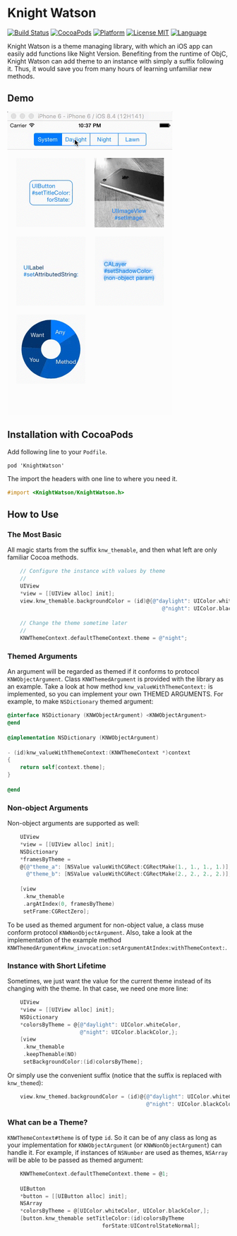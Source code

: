 # Knight Watson

[![Build Status](https://img.shields.io/travis/coppercash/KnightWatson/master.svg)](https://travis-ci.org/coppercash/KnightWatson)
[![CocoaPods](https://img.shields.io/cocoapods/v/KnightWatson.svg)](https://cocoapods.org/pods/KnightWatson)
[![Platform](https://img.shields.io/cocoapods/p/KnightWatson.svg)](http://cocoadocs.org/docsets/KnightWatson)
[![License MIT](https://img.shields.io/cocoapods/l/KnightWatson.svg)](https://raw.githubusercontent.com/coppercash/KnightWatson/master/LICENSE)
[ ![Language](https://img.shields.io/badge/language-%20ObjC%20-green.svg)](#)

Knight Watson is a theme managing library, with which an iOS app can easily add functions like Night Version.
Benefiting from the runtime of ObjC, Knight Watson can add theme to an instance with simply a suffix following it. Thus, it would save you from many hours of learning unfamiliar new methods.

## Demo

![Demo](https://raw.githubusercontent.com/coppercash/images/master/KnightWatson/demo.gif)

## Installation with CocoaPods

Add following line to your `Podfile`.

```shell
pod 'KnightWatson'
```

The import the headers with one line to where you need it.

```objectivec
#import <KnightWatson/KnightWatson.h>
```

## How to Use

### The Most Basic

All magic starts from the suffix `knw_themable`, and then what left are only familiar Cocoa methods.

```objectivec
    // Configure the instance with values by theme
    //
    UIView
    *view = [[UIView alloc] init];
    view.knw_themable.backgroundColor = (id)@{@"daylight": UIColor.whiteColor,
                                                 @"night": UIColor.blackColor,};

    // Change the theme sometime later
    //
    KNWThemeContext.defaultThemeContext.theme = @"night";
```

### Themed Arguments

An argument will be regarded as themed if it conforms to protocol `KNWObjectArgument`. Class `KNWThemedArgument` is provided with the library as an example. Take a look at how method `knw_valueWithThemeContext:` is implemented, so you can implement your own THEMED ARGUMENTS. For example, to make `NSDictionary` themed argument:

```objectivec
@interface NSDictionary (KNWObjectArgument) <KNWObjectArgument>
@end

@implementation NSDictionary (KNWObjectArgument)

- (id)knw_valueWithThemeContext:(KNWThemeContext *)context
{
    return self[context.theme];
}

@end
```

### Non-object Arguments

Non-object arguments are supported as well:

```objectivec
    UIView
    *view = [[UIView alloc] init];
    NSDictionary
    *framesByTheme =
    @{@"theme_a": [NSValue valueWithCGRect:CGRectMake(1., 1., 1., 1.)],
      @"theme_b": [NSValue valueWithCGRect:CGRectMake(2., 2., 2., 2.)],};
      
    [view
     .knw_themable
     .argAtIndex(0, framesByTheme)
     setFrame:CGRectZero];
```

To be used as themed argument for non-object value, a class muse conform protocol `KNWNonObjectArgument`. Also, take a look at the implementation of the example method `KNWThemedArgument#knw_invocation:setArgumentAtIndex:withThemeContext:`.

### Instance with Short Lifetime

Sometimes, we just want the value for the current theme instead of its changing with the theme. In that case, we need one more line:

```objectivec
    UIView
    *view = [[UIView alloc] init];
    NSDictionary
    *colorsByTheme = @{@"daylight": UIColor.whiteColor,
                       @"night": UIColor.blackColor,};
    [view
     .knw_themable
     .keepThemable(NO)
     setBackgroundColor:(id)colorsByTheme];
```

Or simply use the convenient suffix (notice that the suffix is replaced with `knw_themed`):

```objectivec
    view.knw_themed.backgroundColor = (id)@{@"daylight": UIColor.whiteColor,
                                            @"night": UIColor.blackColor,};
```

### What can be a Theme?

`KNWThemeContext#theme` is of type `id`. So it can be of any class as long as your implementation for `KNWObjectArgument` (or `KNWNonObjectArgument`) can handle it. 
For example, if instances of `NSNumber` are used as themes, `NSArray` will be able to be passed as themed argument:

```objectivec
    KNWThemeContext.defaultThemeContext.theme = @1;
    
    UIButton
    *button = [[UIButton alloc] init];
    NSArray
    *colorsByTheme = @[UIColor.whiteColor, UIColor.blackColor,];
    [button.knw_themable setTitleColor:(id)colorsByTheme
                              forState:UIControlStateNormal];
```
